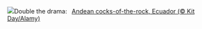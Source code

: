 ![](https://www.bing.com/th?id=OHR.EcuadorBird_EN-US1037921621_UHD.jpg&w=1000)Double the drama:&nbsp;&ensp;[Andean cocks-of-the-rock, Ecuador (© Kit Day/Alamy)](https://www.bing.com/th?id=OHR.EcuadorBird_EN-US1037921621_UHD.jpg)
<br><br/>
